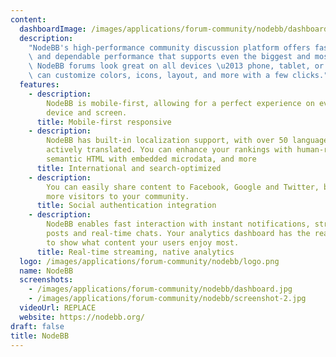 ```yaml
---
content:
  dashboardImage: /images/applications/forum-community/nodebb/dashboard.jpg
  description:
    "NodeBB's high-performance community discussion platform offers fast\
    \ and dependable performance that supports even the biggest and most active community.\
    \ NodeBB forums look great on all devices \u2013 phone, tablet, or desktop. You\
    \ can customize colors, icons, layout, and more with a few clicks."
  features:
    - description:
        NodeBB is mobile-first, allowing for a perfect experience on every
        device and screen.
      title: Mobile-first responsive
    - description:
        NodeBB has built-in localization support, with over 50 languages
        actively translated. You can enhance your rankings with human-readable URLs,
        semantic HTML with embedded microdata, and more
      title: International and search-optimized
    - description:
        You can easily share content to Facebook, Google and Twitter, bringing
        more visitors to your community.
      title: Social authentication integration
    - description:
        NodeBB enables fast interaction with instant notifications, streaming
        posts and real-time chats. Your analytics dashboard has the real-time tools
        to show what content your users enjoy most.
      title: Real-time streaming, native analytics
  logo: /images/applications/forum-community/nodebb/logo.png
  name: NodeBB
  screenshots:
    - /images/applications/forum-community/nodebb/dashboard.jpg
    - /images/applications/forum-community/nodebb/screenshot-2.jpg
  videoUrl: REPLACE
  website: https://nodebb.org/
draft: false
title: NodeBB
---
```

